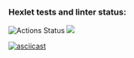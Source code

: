 ### Hexlet tests and linter status:
![Actions Status](https://github.com/antonsmolko/frontend-project-lvl1/workflows/hexlet-check/badge.svg)
<a href="https://codeclimate.com/github/codeclimate/codeclimate/maintainability"><img src="https://api.codeclimate.com/v1/badges/a99a88d28ad37a79dbf6/maintainability" /></a>

[![asciicast](https://asciinema.org/a/ld9ISQvKkIVFQ6h6Z4x15zglG.svg)](https://asciinema.org/a/ld9ISQvKkIVFQ6h6Z4x15zglG)